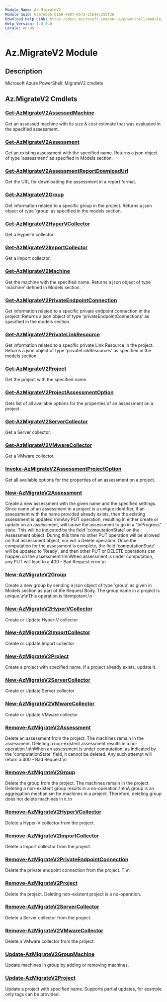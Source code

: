 ```yaml
---
Module Name: Az.MigrateV2
Module Guid: 6367eb66-b1a0-4807-8572-25b4ec25bf26
Download Help Link: https://docs.microsoft.com/en-us/powershell/module/az.migratev2
Help Version: 1.0.0.0
Locale: en-US
---
```


# Az.MigrateV2 Module
## Description
Microsoft Azure PowerShell: MigrateV2 cmdlets

## Az.MigrateV2 Cmdlets
### [Get-AzMigrateV2AssessedMachine](Get-AzMigrateV2AssessedMachine.md)
Get an assessed machine with its size & cost estimate that was evaluated in the specified assessment.

### [Get-AzMigrateV2Assessment](Get-AzMigrateV2Assessment.md)
Get an existing assessment with the specified name.
Returns a json object of type 'assessment' as specified in Models section.

### [Get-AzMigrateV2AssessmentReportDownloadUrl](Get-AzMigrateV2AssessmentReportDownloadUrl.md)
Get the URL for downloading the assessment in a report format.

### [Get-AzMigrateV2Group](Get-AzMigrateV2Group.md)
Get information related to a specific group in the project.
Returns a json object of type 'group' as specified in the models section.

### [Get-AzMigrateV2HyperVCollector](Get-AzMigrateV2HyperVCollector.md)
Get a Hyper-V collector.

### [Get-AzMigrateV2ImportCollector](Get-AzMigrateV2ImportCollector.md)
Get a Import collector.

### [Get-AzMigrateV2Machine](Get-AzMigrateV2Machine.md)
Get the machine with the specified name.
Returns a json object of type 'machine' defined in Models section.

### [Get-AzMigrateV2PrivateEndpointConnection](Get-AzMigrateV2PrivateEndpointConnection.md)
Get information related to a specific private endpoint connection in the project.
Returns a json object of type 'privateEndpointConnections' as specified in the models section.

### [Get-AzMigrateV2PrivateLinkResource](Get-AzMigrateV2PrivateLinkResource.md)
Get information related to a specific private Link Resource in the project.
Returns a json object of type 'privateLinkResources' as specified in the models section.

### [Get-AzMigrateV2Project](Get-AzMigrateV2Project.md)
Get the project with the specified name.

### [Get-AzMigrateV2ProjectAssessmentOption](Get-AzMigrateV2ProjectAssessmentOption.md)
Gets list of all available options for the properties of an assessment on a project.

### [Get-AzMigrateV2ServerCollector](Get-AzMigrateV2ServerCollector.md)
Get a Server collector.

### [Get-AzMigrateV2VMwareCollector](Get-AzMigrateV2VMwareCollector.md)
Get a VMware collector.

### [Invoke-AzMigrateV2AssessmentProjectOption](Invoke-AzMigrateV2AssessmentProjectOption.md)
Get all available options for the properties of an assessment on a project.

### [New-AzMigrateV2Assessment](New-AzMigrateV2Assessment.md)
Create a new assessment with the given name and the specified settings.
Since name of an assessment in a project is a unique identifier, if an assessment with the name provided already exists, then the existing assessment is updated.\n\nAny PUT operation, resulting in either create or update on an assessment, will cause the assessment to go in a \"InProgress\" state.
This will be indicated by the field 'computationState' on the Assessment object.
During this time no other PUT operation will be allowed on that assessment object, nor will a Delete operation.
Once the computation for the assessment is complete, the field 'computationState' will be updated to 'Ready', and then other PUT or DELETE operations can happen on the assessment.\n\nWhen assessment is under computation, any PUT will lead to a 400 - Bad Request error.\n

### [New-AzMigrateV2Group](New-AzMigrateV2Group.md)
Create a new group by sending a json object of type 'group' as given in Models section as part of the Request Body.
The group name in a project is unique.\n\nThis operation is Idempotent.\n

### [New-AzMigrateV2HyperVCollector](New-AzMigrateV2HyperVCollector.md)
Create or Update Hyper-V collector

### [New-AzMigrateV2ImportCollector](New-AzMigrateV2ImportCollector.md)
Create or Update Import collector

### [New-AzMigrateV2Project](New-AzMigrateV2Project.md)
Create a project with specified name.
If a project already exists, update it.

### [New-AzMigrateV2ServerCollector](New-AzMigrateV2ServerCollector.md)
Create or Update Server collector

### [New-AzMigrateV2VMwareCollector](New-AzMigrateV2VMwareCollector.md)
Create or Update VMware collector

### [Remove-AzMigrateV2Assessment](Remove-AzMigrateV2Assessment.md)
Delete an assessment from the project.
The machines remain in the assessment.
Deleting a non-existent assessment results in a no-operation.\n\nWhen an assessment is under computation, as indicated by the 'computationState' field, it cannot be deleted.
Any such attempt will return a 400 - Bad Request.\n

### [Remove-AzMigrateV2Group](Remove-AzMigrateV2Group.md)
Delete the group from the project.
The machines remain in the project.
Deleting a non-existent group results in a no-operation.\n\nA group is an aggregation mechanism for machines in a project.
Therefore, deleting group does not delete machines in it.\n

### [Remove-AzMigrateV2HyperVCollector](Remove-AzMigrateV2HyperVCollector.md)
Delete a Hyper-V collector from the project.

### [Remove-AzMigrateV2ImportCollector](Remove-AzMigrateV2ImportCollector.md)
Delete a Import collector from the project.

### [Remove-AzMigrateV2PrivateEndpointConnection](Remove-AzMigrateV2PrivateEndpointConnection.md)
Delete the private endpoint connection from the project.
T.\n

### [Remove-AzMigrateV2Project](Remove-AzMigrateV2Project.md)
Delete the project.
Deleting non-existent project is a no-operation.

### [Remove-AzMigrateV2ServerCollector](Remove-AzMigrateV2ServerCollector.md)
Delete a Server collector from the project.

### [Remove-AzMigrateV2VMwareCollector](Remove-AzMigrateV2VMwareCollector.md)
Delete a VMware collector from the project.

### [Update-AzMigrateV2GroupMachine](Update-AzMigrateV2GroupMachine.md)
Update machines in group by adding or removing machines.

### [Update-AzMigrateV2Project](Update-AzMigrateV2Project.md)
Update a project with specified name.
Supports partial updates, for example only tags can be provided.

